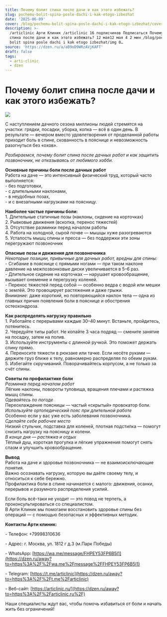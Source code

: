 ```yaml
---
title: Почему болит спина после дачи и как этого избежать?
slug: pochemu-bolit-spina-posle-dachi-i-kak-etogo-izbezhat
date: '2025-06-09'
cover: /blog/pochemu-bolit-spina-posle-dachi-i-kak-etogo-izbezhat/cover.jpg
description: >-
  /articlinic Арти Клиник /articlinic 16 подписчиков Подписаться Почему болит
  спина после дачи и как этого избежать? 12 мая12 мая 4 2 мин /blog/pochemu
  bolit spina posle dachi i kak etogo izbezhat/img 0…
source: 'https://dzen.ru/a/aB9oD9WRzAVjKAFT'
draft: false
tags:
  - arti-clinic
  - dzen
---
```


# Почему болит спина после дачи и как этого избежать?

![](/blog/pochemu-bolit-spina-posle-dachi-i-kak-etogo-izbezhat/img-0.jpg)

С наступлением дачного сезона миллионы людей стремятся на участки: грядки, посадки, уборка, копка — всё в один день. В результате — вечером вместо удовлетворения от проделанной работы приходит боль в спине, скованность в пояснице и невозможность разогнуться без «охов».

_Разбираемся, почему болит спина после дачных работ и как защитить позвоночник, не отказываясь от любимого хобби._  
  
**Основные причины боли после дачных работ**  
Работа на даче — это интенсивный физический труд, который часто выполняется:  
\- без подготовки,  
\- с длительными наклонами,  
\- в неудобных позах,  
\- и с внезапными нагрузками на поясницу.

  
**Наиболее частые причины боли:**  
1\. Длительные статичные позы (наклоны, сидение на корточках)  
2\. Рывковые движения (вскопка, перенос тяжестей)  
3\. Отсутствие разминки перед началом работы  
4\. Работа на холодной, сырой почве — мышцы хуже разогреваются  
5\. Усталость мышц спины и пресса — без поддержки эти зоны перегружают позвоночник  
  
**Опасные позы и движения для позвоночника**  
_Некоторые позиции, привычные для дачных работ, вредны для спины:_  
\- Сгибание в пояснице с прямыми ногами — при таком наклоне давление на межпозвонковые диски увеличивается в 5–6 раз.  
\- Длительное сидение на корточках — нарушает кровообращение, вызывает онемение и перегрузку коленей.  
\- Перенос тяжестей перед собой — особенно ведра с водой или мешки с землёй. Это провоцирует растяжения и даже грыжи.  
_Внимание_: даже короткий, но повторяющийся наклон тела — одна из главных причин появления боли в пояснице и обострения остеохондроза.  
  
**Как распределять нагрузку правильно**  
1\. Работайте с перерывами каждые 30–40 минут. Встаньте, пройдитесь, потянитесь.  
2\. Чередуйте типы работ. Не копайте 3 часа подряд — смените занятие на посадку, затем на полив.  
3\. Используйте инструменты с длинной ручкой. Это поможет держать спину прямо.  
4\. Переносите тяжести в рюкзаке или тачке. Если несёте руками — держите груз ближе к телу, равномерно распределяя по обеим рукам.  
5\. Избегайте скручиваний. Поворачивайтесь корпусом, а не только за счёт спины.  
  
**Советы по профилактике боли**  
_Разминка перед началом работ_  
Лёгкие наклоны, повороты туловища, вращения плечами и растяжка мышц спины.  
_Одевайтесь по погоде_  
Переохлаждение поясницы — частый «скрытый» провокатор боли.  
_Используйте ортопедический пояс при длительной работе_  
Особенно если у вас уже есть заболевания позвоночника.  
_Сделайте себе рабочее место_  
Низкий стульчик, подставка для коленей, плотная подстилка — помогут снизить нагрузку на поясницу и колени.  
_В конце дня — растяжка и отдых_  
Тёплый душ, короткая прогулка и лёгкие упражнения помогут снять спазм и улучшить кровообращение.  
  
**Вывод**  
Работа на даче и здоровье позвоночника — не взаимоисключающие понятия.  
Важно осознавать нагрузку, которую вы даёте своему телу, и относиться к себе бережно.  
Профилактика боли в спине начинается с малого: движения, осанки, перерывов и разумного распределения усилий.  
  
Если боль всё-таки не уходит — это повод не терпеть, а проконсультироваться со специалистом.  
В Арти Клиник мы помогаем восстановить здоровье спины без операций — с помощью безопасных и эффективных методик.  
  
**Контакты Арти клиник:**

\- Телефон: +79998310636

\- Адрес: г. Москва, ул. 1812 г д.3 (м.Парк Победы)

\- WhatsApp: [https://wa.me/message/FHPEY53FP6B5I1](https://dzen.ru/away?to=https%3A%2F%2Fwa.me%2Fmessage%2FFHPEY53FP6B5I1)

\- Telegram: [https://t.me/articlinic](https://dzen.ru/away?to=https%3A%2F%2Ft.me%2Farticlinic)

\- Веб-сайт: [https://articlinic.ru/](https://dzen.ru/away?to=https%3A%2F%2Farticlinic.ru%2F)

Наши специалисты ждут вас, чтобы помочь избавиться от боли и начать жить без ограничений!